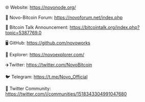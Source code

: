 🌐 Website: https://novonode.org/

💬 Novo-Bitcoin Forum: https://novoforum.net/index.php

💬 Bitcoin Talk Announcement: https://bitcointalk.org/index.php?topic=5387769.0

🖥️ GitHub: https://github.com/novoworks

🧭 Explorer: https://novoexplorer.com/

✈️Twitter: https://twitter.com/NovoBitcoin

🐦 Telegram: https://t.me/Novo_Official

💬 Twitter Community: https://twitter.com/i/communities/1518343304991047680
